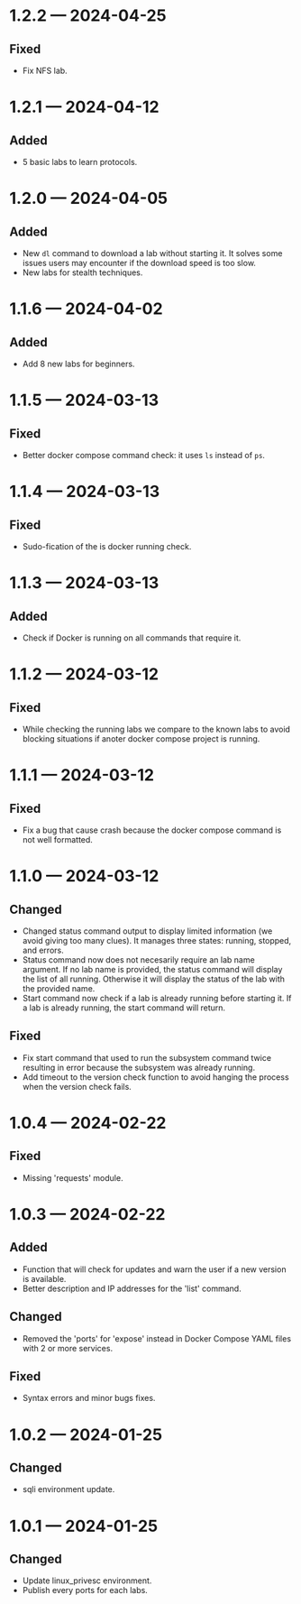 <a id='changelog-1.2.2'></a>

# 1.2.2 — 2024-04-25

## Fixed

- Fix NFS lab.

<a id='changelog-1.2.1'></a>

# 1.2.1 — 2024-04-12

## Added

- 5 basic labs to learn protocols.

<a id='changelog-1.2.0'></a>

# 1.2.0 — 2024-04-05

## Added

- New `dl` command to download a lab without starting it. It solves some issues users may encounter if the download speed is too slow.
- New labs for stealth techniques.

<a id='changelog-1.1.6'></a>

# 1.1.6 — 2024-04-02

## Added

- Add 8 new labs for beginners.

<a id='changelog-1.1.5'></a>

# 1.1.5 — 2024-03-13

## Fixed

- Better docker compose command check: it uses `ls` instead of `ps`.

<a id='changelog-1.1.4'></a>

# 1.1.4 — 2024-03-13

## Fixed

- Sudo-fication of the is docker running check.

<a id='changelog-1.1.3'></a>

# 1.1.3 — 2024-03-13

## Added

- Check if Docker is running on all commands that require it.

<a id='changelog-1.1.2'></a>

# 1.1.2 — 2024-03-12

## Fixed

- While checking the running labs we compare to the known labs to avoid blocking situations if anoter docker compose project is running.

<a id='changelog-1.1.1'></a>

# 1.1.1 — 2024-03-12

## Fixed

- Fix a bug that cause crash because the docker compose command is not well formatted.

<a id='changelog-1.1.0'></a>

# 1.1.0 — 2024-03-12

## Changed

- Changed status command output to display limited information (we avoid giving too many clues). It manages three states: running, stopped, and errors.
- Status command now does not necesarily require an lab name argument. If no lab name is provided, the status command will display the list of all running. Otherwise it will display the status of the lab with the provided name.
- Start command now check if a lab is already running before starting it. If a lab is already running, the start command will return.

## Fixed

- Fix start command that used to run the subsystem command twice resulting in error because the subsystem was already running.
- Add timeout to the version check function to avoid hanging the process when the version check fails.

<a id='changelog-1.0.4'></a>

# 1.0.4 — 2024-02-22

## Fixed

- Missing 'requests' module.

<a id='changelog-1.0.3'></a>

# 1.0.3 — 2024-02-22

## Added

- Function that will check for updates and warn the user if a new version is available.
- Better description and IP addresses for the 'list' command.

## Changed

- Removed the 'ports' for 'expose' instead in Docker Compose YAML files with 2 or more services.

## Fixed

- Syntax errors and minor bugs fixes.

<a id='changelog-1.0.2'></a>

# 1.0.2 — 2024-01-25

## Changed

- sqli environment update.

<a id='changelog-1.0.1'></a>

# 1.0.1 — 2024-01-25

## Changed

- Update linux_privesc environment.
- Publish every ports for each labs.
